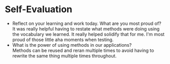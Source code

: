 # Self-Evaluation

- Reflect on your learning and work today. What are you most proud of?
<br>It was really helpful having to restate what methods were doing using the vocabulary we learned. It really helped solidify that for me. I'm most proud of those little aha moments when testing.
- What is the power of using methods in our applications?
<br>Methods can be reused and reran multiple times to avoid having to rewrite the same thing multiple times throughout.